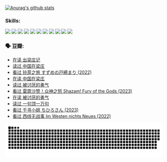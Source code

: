 
[![Anurag's github stats](https://github-readme-stats.vercel.app/api?username=w940853815)](https://github.com/anuraghazra/github-readme-stats)

### Skills:

<code><img height="32" src="https://cdn.jsdelivr.net/npm/simple-icons@v5/icons/python.svg"></code>
<code><img height="32" src="https://cdn.jsdelivr.net/npm/simple-icons@v5/icons/javascript.svg"></code>
<code><img height="32" src="https://cdn.jsdelivr.net/npm/simple-icons@v5/icons/django.svg"></code>
<code><img height="32" src="https://cdn.jsdelivr.net/npm/simple-icons@v5/icons/flask.svg"></code>
<code><img height="32" src="https://cdn.jsdelivr.net/npm/simple-icons@v5/icons/vuetify.svg"></code>
<code><img height="32" src="https://cdn.jsdelivr.net/npm/simple-icons@v5/icons/git.svg"></code>
<code><img height="32" src="https://cdn.jsdelivr.net/npm/simple-icons@v5/icons/docker.svg"></code>
<code><img height="32" src="https://cdn.jsdelivr.net/npm/simple-icons@v5/icons/postgresql.svg"></code>
<code><img height="32" src="https://cdn.jsdelivr.net/npm/simple-icons@v5/icons/elasticsearch.svg"></code>
<code><img height="32" src="https://cdn.jsdelivr.net/npm/simple-icons@v5/icons/macos.svg"></code>
<code><img height="32" src="https://cdn.jsdelivr.net/npm/simple-icons@v5/icons/linux.svg"></code>

### 🗣 豆瓣:

<!-- DOUBAN-ACTIVITIES:START -->
- [在读 出梁庄记](https://www.douban.com/people/136069238/status/4183319077/?_i=80111645)
- [读过 中国在梁庄](https://www.douban.com/people/136069238/status/4183317765/?_i=80111645)
- [看过 铃芽之旅 すずめの戸締まり‎ (2022)](https://www.douban.com/people/136069238/status/4180574625/?_i=80111645)
- [在读 中国在梁庄](https://www.douban.com/people/136069238/status/4174783134/?_i=80111645)
- [读过 被讨厌的勇气](https://www.douban.com/people/136069238/status/4174194174/?_i=80111645)
- [看过 雷霆沙赞！众神之怒 Shazam! Fury of the Gods‎ (2023)](https://www.douban.com/people/136069238/status/4173862129/?_i=80111645)
- [在读 被讨厌的勇气](https://www.douban.com/people/136069238/status/4169494233/?_i=80111645)
- [读过 一句顶一万句](https://www.douban.com/people/136069238/status/4169392626/?_i=80111645)
- [看过 千寻小姐 ちひろさん‎ (2023)](https://www.douban.com/people/136069238/status/4168594115/?_i=80111645)
- [看过 西线无战事 Im Westen nichts Neues‎ (2022)](https://www.douban.com/people/136069238/status/4167652023/?_i=80111645)
<!-- DOUBAN-ACTIVITIES:END -->


![Snake animation](https://raw.githubusercontent.com/w940853815/w940853815/output/github-contribution-grid-snake.svg)

<!--
**w940853815/w940853815** is a ✨ _special_ ✨ repository because its `README.md` (this file) appears on your GitHub profile.

Here are some ideas to get you started:

- 🔭 I’m currently working on ...
- 🌱 I’m currently learning ...
- 👯 I’m looking to collaborate on ...
- 🤔 I’m looking for help with ...
- 💬 Ask me about ...
- 📫 How to reach me: ...
- 😄 Pronouns: ...
- ⚡ Fun fact: ...
-->
